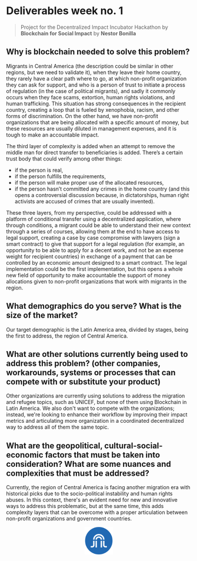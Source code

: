 # Deliverables week no. 1
> Project for the Decentralized Impact Incubator Hackathon by **Blockchain for Social Impact**
> by **Nestor Bonilla**

## Why is blockchain needed to solve this problem?

Migrants in Central America (the description could be similar in other regions, but we need to validate it), when they leave their home country, they rarely have a clear path where to go, at which non-profit organization they can ask for support, and who is a person of trust to initiate a process of regulation (in the case of political migrants), and sadly it commonly occurs when they face scams, extortion, human rights violations, and human trafficking. This situation has strong consequences in the recipient country, creating a loop that is fueled by xenophobia, racism, and other forms of discrimination. On the other hand, we have non-profit organizations that are being allocated with a specific amount of money, but these resources are usually diluted in management expenses, and it is tough to make an accountable impact.

The third layer of complexity is added when an attempt to remove the middle man for direct transfer to beneficiaries is added. There’s a certain trust body that could verify among other things:
* if the person is real,
* if the person fulfills the requirements,
* if the person will make proper use of the allocated resources,
* if the person hasn’t committed any crimes in the home country (and this opens a controversial discussion because, in dictatorships, human right activists are accused of crimes that are usually invented).

These three layers, from my perspective, could be addressed with a platform of conditional transfer using a decentralized application, where through conditions, a migrant could be able to understand their new context through a series of courses, allowing them at the end to have access to legal support, creating a case by case compromise with lawyers (sign a smart contract) to give that support for a legal regulation (for example, an opportunity to be able to apply for a decent work, and not be an expense weight for recipient countries) in exchange of a payment that can be controlled by an economic amount designed to a smart contract. The legal implementation could be the first implementation, but this opens a whole new field of opportunity to make accountable the support of money allocations given to non-profit organizations that work with migrants in the region.

## What demographics do you serve? What is the size of the market?
Our target demographic is the Latin America area, divided by stages, being the first to address, the region of Central America.

## What are other solutions currently being used to address this problem? (other companies, workarounds, systems or processes that can compete with or substitute your product)

Other organizations are currently using solutions to address the migration and refugee topics, such as UNICEF, but none of them using Blockchain in Latin America. We also don't want to compete with the organizations; instead, we're looking to enhance their workflow by improving their impact metrics and articulating more organization in a coordinated decentralized way to address all of them the same topic. 

## What are the geopolitical, cultural-social-economic factors that must be taken into consideration? What are some nuances and complexities that must be addressed?

Currently, the region of Central America is facing another migration era with historical picks due to the socio-political instability and human rights abuses. In this context, there's an evident need for new and innovative ways to address this problematic, but at the same time, this adds complexity layers that can be overcome with a proper articulation between non-profit organizations and government countries.

<center>
    <img align="center" width="15%" src="/documentation/resources/isotype.svg">
</center>